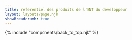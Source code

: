 ```yaml
---
title: referentiel des produits de l'ENT du developpeur
layout: layouts/page.njk
showBreadcrumb: true
---
```




{% include "components/back_to_top.njk" %}
